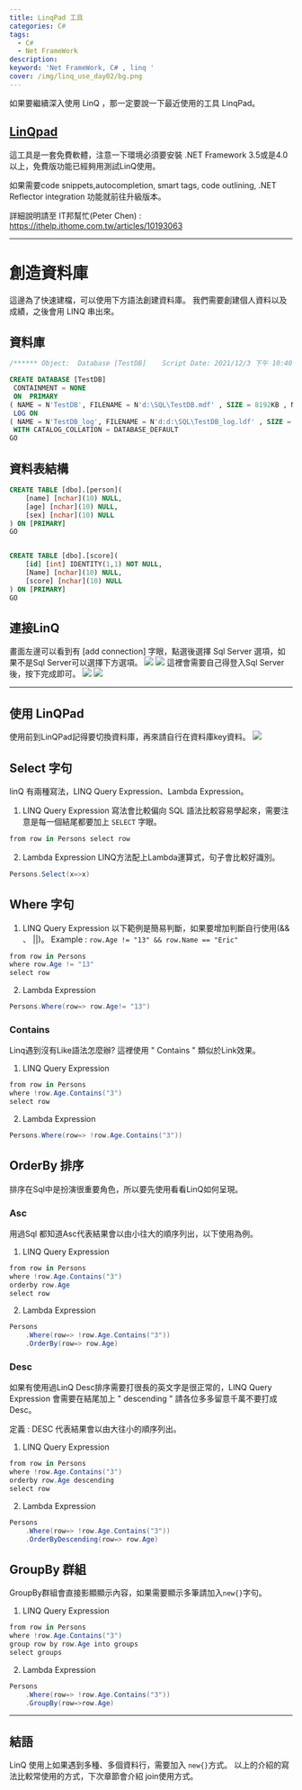 ```yaml
---
title: LinqPad 工具
categories: C#
tags: 
  - C#
  - Net FrameWork
description:
keyword: 'Net FrameWork, C# , linq '
cover: /img/linq_use_day02/bg.png
---
```


如果要繼續深入使用 LinQ ，那一定要說一下最近使用的工具 LinqPad。

## [LinQpad](http://www.linqpad.net/)
這工具是一套免費軟體，注意一下環境必須要安裝 .NET Framework 3.5或是4.0以上，免費版功能已經夠用測試LinQ使用。

如果需要code snippets,autocompletion, smart tags, code outlining, .NET Reflector integration 功能就前往升級版本。

詳細說明請至 IT邦幫忙(Peter Chen) : https://ithelp.ithome.com.tw/articles/10193063

---

# 創造資料庫
這邊為了快速建檔，可以使用下方語法創建資料庫。
我們需要創建個人資料以及成績，之後會用 LINQ 串出來。

## 資料庫
```sql
/****** Object:  Database [TestDB]    Script Date: 2021/12/3 下午 10:40:32 ******/

CREATE DATABASE [TestDB]
 CONTAINMENT = NONE
 ON  PRIMARY 
( NAME = N'TestDB', FILENAME = N'd:\SQL\TestDB.mdf' , SIZE = 8192KB , MAXSIZE = UNLIMITED, FILEGROWTH = 65536KB )
 LOG ON 
( NAME = N'TestDB_log', FILENAME = N'd:d:\SQL\TestDB_log.ldf' , SIZE = 8192KB , MAXSIZE = 2048GB , FILEGROWTH = 65536KB )
 WITH CATALOG_COLLATION = DATABASE_DEFAULT
GO

```

## 資料表結構
```SQL
CREATE TABLE [dbo].[person](
	[name] [nchar](10) NULL,
	[age] [nchar](10) NULL,
	[sex] [nchar](10) NULL
) ON [PRIMARY]
GO


CREATE TABLE [dbo].[score](
	[id] [int] IDENTITY(1,1) NOT NULL,
	[Name] [nchar](10) NULL,
	[score] [nchar](10) NULL
) ON [PRIMARY]
GO

```

## 連接LinQ
畫面左邊可以看到有 [add connection] 字眼，點選後選擇 Sql Server 選項，如果不是Sql Server可以選擇下方選項。
![](/img/linq_use_day02/01.jpg)
![](/img/linq_use_day02/02.jpg)
這裡會需要自己得登入Sql Server 後，按下完成即可。
![](/img/linq_use_day02/03.jpg)
![](/img/linq_use_day02/04.jpg)

---

## 使用 LinQPad
使用前到LinQPad記得要切換資料庫，再來請自行在資料庫key資料。
![](/img/linq_use_day02/05.jpg)

## Select 字句
linQ 有兩種寫法，LINQ Query Expression、Lambda Expression。
1. LINQ Query Expression
寫法會比較偏向 SQL 語法比較容易學起來，需要注意是每一個結尾都要加上 ```SELECT``` 字眼。
```cs
from row in Persons select row
```
2. Lambda Expression
LINQ方法配上Lambda運算式，句子會比較好識別。
```cs
Persons.Select(x=>x)
```

## Where 字句
1. LINQ Query Expression
以下範例是簡易判斷，如果要增加判斷自行使用(&& 、 ||)。
Example : ```row.Age != "13" && row.Name == "Eric" ``` 

```cs
from row in Persons 
where row.Age != "13" 
select row
```

2. Lambda Expression

```cs
Persons.Where(row=> row.Age!= "13")
```

### Contains 
Linq遇到沒有Like語法怎麼辦? 這裡使用 " Contains " 類似於Link效果。
1. LINQ Query Expression

```cs
from row in Persons 
where !row.Age.Contains("3")
select row
```

2. Lambda Expression

```cs
Persons.Where(row=> !row.Age.Contains("3"))
```

## OrderBy 排序
排序在Sql中是扮演很重要角色，所以要先使用看看LinQ如何呈現。
### Asc 
用過Sql 都知道Asc代表結果會以由小往大的順序列出，以下使用為例。

1. LINQ Query Expression

```cs
from row in Persons 
where !row.Age.Contains("3")
orderby row.Age 
select row
```

2. Lambda Expression

```cs
Persons
	.Where(row=> !row.Age.Contains("3"))
	.OrderBy(row=> row.Age)
```

### Desc
如果有使用過LinQ Desc排序需要打很長的英文字是很正常的，LINQ Query Expression 會需要在結尾加上 " descending " 請各位多多留意千萬不要打成Desc。

定義 : DESC 代表結果會以由大往小的順序列出。
1. LINQ Query Expression

```cs
from row in Persons 
where !row.Age.Contains("3")
orderby row.Age descending
select row
```

2. Lambda Expression

```cs
Persons
	.Where(row=> !row.Age.Contains("3"))
	.OrderByDescending(row=> row.Age)
```

## GroupBy 群組
GroupBy群組會直接影顯顯示內容，如果需要顯示多筆請加入```new{}```字句。
1. LINQ Query Expression

```cs
from row in Persons 
where !row.Age.Contains("3")
group row by row.Age into groups 
select groups
```

2. Lambda Expression

```cs
Persons
	.Where(row=> !row.Age.Contains("3"))
	.GroupBy(row=>row.Age)
```
---
## 結語
LinQ 使用上如果遇到多種、多個資料行，需要加入 ```new{}```方式。
以上的介紹的寫法比較常使用的方式，下次章節會介紹 join使用方式。

